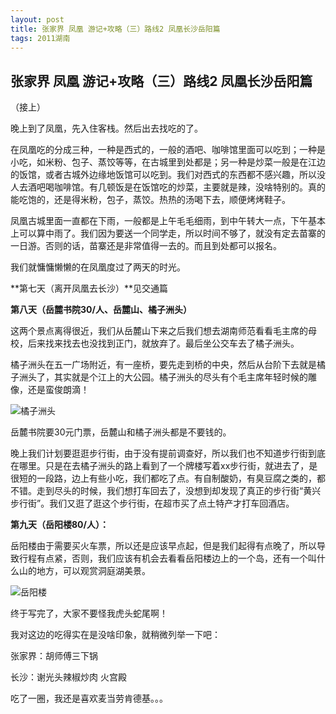 ```yaml
---
layout: post
title: 张家界 凤凰 游记+攻略（三）路线2 凤凰长沙岳阳篇
tags: 2011湖南
---
```

## 张家界 凤凰 游记+攻略（三）路线2 凤凰长沙岳阳篇

（接上）

晚上到了凤凰，先入住客栈。然后出去找吃的了。

在凤凰吃的分成三种，一种是西式的，一般的酒吧、咖啡馆里面可以吃到；一种是小吃，如米粉、包子、蒸饺等等，在古城里到处都是；另一种是炒菜一般是在江边的饭馆，或者古城外边缘地饭馆可以吃到。我们对西式的东西都不感兴趣，所以没人去酒吧喝咖啡馆。有几顿饭是在饭馆吃的炒菜，主要就是辣，没啥特别的。真的能吃饱的，还是得米粉，包子，蒸饺。热热的汤喝下去，顺便烤烤鞋子。

凤凰古城里面一直都在下雨，一般都是上午毛毛细雨，到中午转大一点，下午基本上可以算中雨了。我们因为要送一个同学走，所以时间不够了，就没有定去苗寨的一日游。否则的话，苗寨还是非常值得一去的。而且到处都可以报名。

我们就慵慵懒懒的在凤凰度过了两天的时光。

**第七天（离开凤凰去长沙）**见交通篇

**第八天（岳麓书院30/人、岳麓山、橘子洲头）**

这两个景点离得很近，我们从岳麓山下来之后我们想去湖南师范看看毛主席的母校，后来找来找去也没找到正门，就放弃了。最后坐公交车去了橘子洲头。

橘子洲头在五一广场附近，有一座桥，要先走到桥的中央，然后从台阶下去就是橘子洲头了，其实就是个江上的大公园。橘子洲头的尽头有个毛主席年轻时候的雕像，还是蛮俊朗滴！

![橘子洲头](https://xiaoshimimi.github.io/images/travel/2011-10-Hunan/image5-juzizhoutou.jpg)

岳麓书院要30元门票，岳麓山和橘子洲头都是不要钱的。

晚上我们计划要逛逛步行街，由于没有提前调查好，所以我们也不知道步行街到底在哪里。只是在去橘子洲头的路上看到了一个牌楼写着xx步行街，就进去了，是很短的一段路，边上有些小吃，我们都吃了点。有自制酸奶，有臭豆腐之类的，都不错。走到尽头的时候，我们想打车回去了，没想到却发现了真正的步行街“黄兴步行街”。我们又逛了逛这个步行街，在超市买了点土特产才打车回酒店。

**第九天（岳阳楼80/人）：**

岳阳楼由于需要买火车票，所以还是应该早点起，但是我们起得有点晚了，所以导致行程有点紧，否则，我们应该有机会去看看岳阳楼边上的一个岛，还有一个叫什么山的地方，可以观赏洞庭湖美景。

![岳阳楼](https://xiaoshimimi.github.io/images/travel/2011-10-Hunan/image6-yueyanglou.jpg)

终于写完了，大家不要怪我虎头蛇尾啊！

我对这边的吃得实在是没啥印象，就稍微列举一下吧：

张家界：胡师傅三下锅

长沙：谢光头辣椒炒肉 火宫殿

吃了一圈，我还是喜欢麦当劳肯德基。。。

